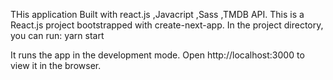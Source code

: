 THis application Built with react.js ,Javacript ,Sass ,TMDB API.
This is a React.js project bootstrapped with create-next-app.
In the project directory, you can run:
yarn start

It runs the app in the development mode.
Open http://localhost:3000 to view it in the browser.
